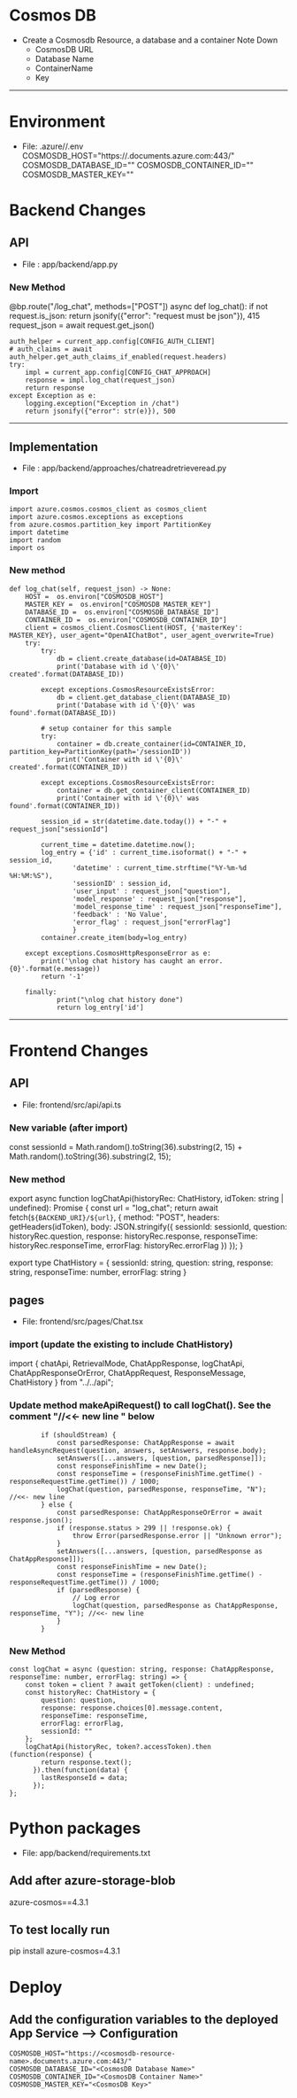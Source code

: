 # Cosmos DB
- Create a Cosmosdb Resource, a database and a container
  Note Down
  - CosmosDB URL
  - Database Name
  - ContainerName
  - Key

---  
# Environment
- File: .azure/<environment>/.env
    COSMOSDB_HOST="https://<cosmosdb-resource-name>.documents.azure.com:443/"
    COSMOSDB_DATABASE_ID="<CosmosDB Database Name>"
    COSMOSDB_CONTAINER_ID="<CosmosDB Container Name>"
    COSMOSDB_MASTER_KEY="<CosmosDB Key>"

# Backend Changes
## API
- File : app/backend/app.py
### New Method
@bp.route("/log_chat", methods=["POST"])
async def log_chat():
    if not request.is_json:
        return jsonify({"error": "request must be json"}), 415
    request_json = await request.get_json()
 
    auth_helper = current_app.config[CONFIG_AUTH_CLIENT]
    # auth_claims = await auth_helper.get_auth_claims_if_enabled(request.headers)
    try:
        impl = current_app.config[CONFIG_CHAT_APPROACH]
        response = impl.log_chat(request_json)
        return response
    except Exception as e:
        logging.exception("Exception in /chat")
        return jsonify({"error": str(e)}), 500
------------------------------------------------        
## Implementation
  - File : app/backend/approaches/chatreadretrieveread.py
  ### Import
    import azure.cosmos.cosmos_client as cosmos_client
    import azure.cosmos.exceptions as exceptions
    from azure.cosmos.partition_key import PartitionKey
    import datetime
    import random
    import os
### New method
    def log_chat(self, request_json) -> None:
        HOST =  os.environ["COSMOSDB_HOST"]
        MASTER_KEY =  os.environ["COSMOSDB_MASTER_KEY"]
        DATABASE_ID =  os.environ["COSMOSDB_DATABASE_ID"]
        CONTAINER_ID =  os.environ["COSMOSDB_CONTAINER_ID"]
        client = cosmos_client.CosmosClient(HOST, {'masterKey': MASTER_KEY}, user_agent="OpenAIChatBot", user_agent_overwrite=True)
        try:
            try:
                db = client.create_database(id=DATABASE_ID)
                print('Database with id \'{0}\' created'.format(DATABASE_ID))
 
            except exceptions.CosmosResourceExistsError:
                db = client.get_database_client(DATABASE_ID)
                print('Database with id \'{0}\' was found'.format(DATABASE_ID))
 
            # setup container for this sample
            try:
                container = db.create_container(id=CONTAINER_ID, partition_key=PartitionKey(path='/sessionID'))
                print('Container with id \'{0}\' created'.format(CONTAINER_ID))
 
            except exceptions.CosmosResourceExistsError:
                container = db.get_container_client(CONTAINER_ID)
                print('Container with id \'{0}\' was found'.format(CONTAINER_ID))
 
            session_id = str(datetime.date.today()) + "-" + request_json["sessionId"]
 
            current_time = datetime.datetime.now();
            log_entry = {'id' : current_time.isoformat() + "-" + session_id,
                    'datetime' : current_time.strftime("%Y-%m-%d %H:%M:%S"),
                    'sessionID' : session_id,
                    'user_input' : request_json["question"],
                    'model_response' : request_json["response"],
                    'model_response_time' : request_json["responseTime"],
                    'feedback' : 'No Value',
                    'error_flag' : request_json["errorFlag"]
                    }
            container.create_item(body=log_entry)
 
        except exceptions.CosmosHttpResponseError as e:
            print('\nlog chat history has caught an error. {0}'.format(e.message))
            return '-1'
 
        finally:
                print("\nlog chat history done")
                return log_entry['id']

------------------------------------------

# Frontend Changes
## API
- File: frontend/src/api/api.ts
### New variable (after import)
const sessionId = Math.random().toString(36).substring(2, 15) + Math.random().toString(36).substring(2, 15);
### New method
export async function logChatApi(historyRec: ChatHistory, idToken: string | undefined): Promise<Response> {
    const url = "log_chat";
    return await fetch(`${BACKEND_URI}/${url}`, {
        method: "POST",
        headers: getHeaders(idToken),
        body: JSON.stringify({
            sessionId: sessionId,
            question: historyRec.question,
            response: historyRec.response,
            responseTime: historyRec.responseTime,
            errorFlag: historyRec.errorFlag
        })
    });
}

export type ChatHistory = {
    sessionId: string,
    question: string,
    response: string,
    responseTime: number,
    errorFlag: string
}

## pages
- File: frontend/src/pages/Chat.tsx
### import (update the existing to include ChatHistory)
import { chatApi, RetrievalMode, ChatAppResponse, logChatApi, ChatAppResponseOrError, ChatAppRequest, ResponseMessage, ChatHistory } from "../../api";
### Update method makeApiRequest() to call logChat(). See the comment "//<<- new line " below

            if (shouldStream) {
                const parsedResponse: ChatAppResponse = await handleAsyncRequest(question, answers, setAnswers, response.body);
                setAnswers([...answers, [question, parsedResponse]]);
                const responseFinishTime = new Date();
                const responseTime = (responseFinishTime.getTime() - responseRequestTime.getTime()) / 1000;
                logChat(question, parsedResponse, responseTime, "N");  //<<- new line
            } else {
                const parsedResponse: ChatAppResponseOrError = await response.json();
                if (response.status > 299 || !response.ok) {
                    throw Error(parsedResponse.error || "Unknown error");
                }
                setAnswers([...answers, [question, parsedResponse as ChatAppResponse]]);
                const responseFinishTime = new Date();
                const responseTime = (responseFinishTime.getTime() - responseRequestTime.getTime()) / 1000;
                if (parsedResponse) {
                    // Log error
                    logChat(question, parsedResponse as ChatAppResponse, responseTime, "Y"); //<<- new line
                }
            }
### New Method
    const logChat = async (question: string, response: ChatAppResponse, responseTime: number, errorFlag: string) => {
        const token = client ? await getToken(client) : undefined;
        const historyRec: ChatHistory = {
            question: question, 
            response: response.choices[0].message.content, 
            responseTime: responseTime, 
            errorFlag: errorFlag,
            sessionId: ""
        };
        logChatApi(historyRec, token?.accessToken).then (function(response) {
            return response.text();
          }).then(function(data) {
            lastResponseId = data;
          });
    };

# Python packages
- File: app/backend/requirements.txt
## Add after azure-storage-blob
azure-cosmos==4.3.1  

## To test locally run
pip install azure-cosmos=4.3.1

# Deploy
## Add the configuration variables to the deployed App Service --> Configuration
    COSMOSDB_HOST="https://<cosmosdb-resource-name>.documents.azure.com:443/"
    COSMOSDB_DATABASE_ID="<CosmosDB Database Name>"
    COSMOSDB_CONTAINER_ID="<CosmosDB Container Name>"
    COSMOSDB_MASTER_KEY="<CosmosDB Key>"
